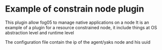 <!-- # Copyright (c) 2014,2018 ADLINK Technology Inc.
#
# See the NOTICE file(s) distributed with this work for additional
# information regarding copyright ownership.
#
# This program and the accompanying materials are made available under the
# terms of the Eclipse Public License 2.0 which is available at
# http://www.eclipse.org/legal/epl-2.0, or the Apache License, Version 2.0
# which is available at https://www.apache.org/licenses/LICENSE-2.0.
#
# SPDX-License-Identifier: EPL-2.0 OR Apache-2.0
#
# Contributors: Gabriele Baldoni, ADLINK Technology Inc. - Base plugins set -->

# Example of constrain node plugin

This plugin allow fog05 to manage native applications on a node
It is an example of a plugin for a resource constrained node, it include things at OS abstraction level and runtime level

The configuration file contain the ip of the agent/yaks node and his uuid